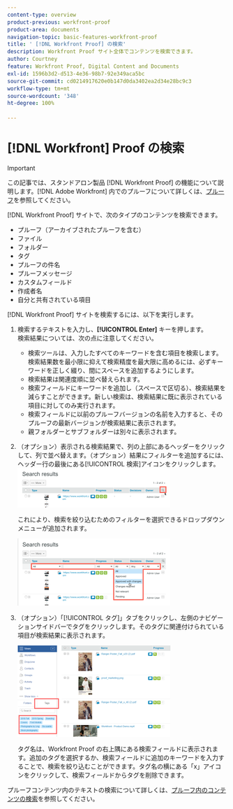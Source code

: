 ```yaml
---
content-type: overview
product-previous: workfront-proof
product-area: documents
navigation-topic: basic-features-workfront-proof
title: ' [!DNL Workfront Proof] の検索'
description: Workfront Proof サイト全体でコンテンツを検索できます。
author: Courtney
feature: Workfront Proof, Digital Content and Documents
exl-id: 1596b3d2-d513-4e36-98b7-92e349aca5bc
source-git-commit: cd0214917620e0b147d0da3402ea2d34e28bc9c3
workflow-type: tm+mt
source-wordcount: '348'
ht-degree: 100%

---
```


# [!DNL Workfront] Proof の検索

>[!IMPORTANT]
>
>この記事では、スタンドアロン製品 [!DNL Workfront Proof] の機能について説明します。[!DNL Adobe Workfront] 内でのプルーフについて詳しくは、[プルーフ](../../../review-and-approve-work/proofing/proofing.md)を参照してください。

[!DNL Workfront Proof] サイトで、次のタイプのコンテンツを検索できます。

* プルーフ（アーカイブされたプルーフを含む）
* ファイル
* フォルダー
* タグ
* プルーフの件名
* プルーフメッセージ
* カスタムフィールド
* 作成者名
* 自分と共有されている項目

[!DNL Workfront Proof] サイトを検索するには、以下を実行します。

1. 検索するテキストを入力し、**[!UICONTROL Enter]** キーを押します。\
   検索結果については、次の点に注意してください。

   * 検索ツールは、入力したすべてのキーワードを含む項目を検索します。検索結果数を最小限に抑えて検索精度を最大限に高めるには、必ずキーワードを正しく綴り、間にスペースを追加するようにします。
   * 検索結果は関連度順に並べ替えられます。
   * 検索フィールドにキーワードを追加し（スペースで区切る）、検索結果を減らすことができます。新しい検索は、検索結果に既に表示されている項目に対してのみ実行されます。
   * 検索フィールドに以前のプルーフバージョンの名前を入力すると、そのプルーフの最新バージョンが検索結果に表示されます。
   * 親フォルダーとサブフォルダーは別々に表示されます。

1. （オプション）表示される検索結果で、列の上部にあるヘッダーをクリックして、列で並べ替えます。（オプション）結果にフィルターを追加するには、ヘッダー行の最後にある[!UICONTROL 検索]アイコンをクリックします。![Search_filter_in_Search_results.png](assets/search-filter-in-search-results-350x90.png)

   これにより、検索を絞り込むためのフィルターを選択できるドロップダウンメニューが追加されます。

   ![Search_filter_boxes_appear_in_Search_results.png](assets/search-filter-boxes-appear-in-search-results-350x154.png)

1. （オプション）「[!UICONTROL タグ]」タブをクリックし、左側のナビゲーションサイドバーでタグをクリックします。そのタグに関連付けられている項目が検索結果に表示されます。

   ![Searching_by_tag.png](assets/searching-by-tag-350x209.png)

   タグ名は、Workfront Proof の右上隅にある検索フィールドに表示されます。追加のタグを選択するか、検索フィールドに追加のキーワードを入力することで、検索を絞り込むことができます。タグ名の横にある「x」アイコンをクリックして、検索フィールドからタグを削除できます。

プルーフコンテンツ内のテキストの検索について詳しくは、[プルーフ内のコンテンツの検索](../../../review-and-approve-work/proofing/reviewing-proofs-within-workfront/review-a-proof/search-in-a-proof.md)を参照してください。
